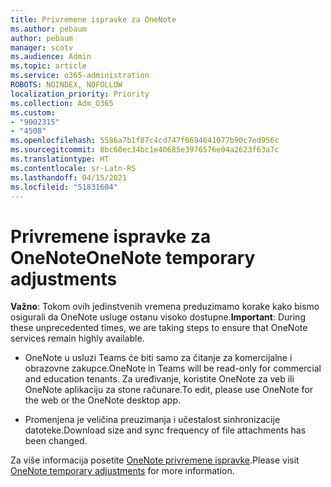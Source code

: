```yaml
---
title: Privremene ispravke za OneNote
ms.author: pebaum
author: pebaum
manager: scotv
ms.audience: Admin
ms.topic: article
ms.service: o365-administration
ROBOTS: NOINDEX, NOFOLLOW
localization_priority: Priority
ms.collection: Adm_O365
ms.custom:
- "9002315"
- "4508"
ms.openlocfilehash: 5586a7b1f87c4cd747f6694641077b90c7ed956c
ms.sourcegitcommit: 8bc60ec34bc1e40685e3976576e04a2623f63a7c
ms.translationtype: HT
ms.contentlocale: sr-Latn-RS
ms.lasthandoff: 04/15/2021
ms.locfileid: "51831604"
---
```

# <a name="onenote-temporary-adjustments"></a><span data-ttu-id="a2cb4-102">Privremene ispravke za OneNote</span><span class="sxs-lookup"><span data-stu-id="a2cb4-102">OneNote temporary adjustments</span></span>

<span data-ttu-id="a2cb4-103">**Važno**: Tokom ovih jedinstvenih vremena preduzimamo korake kako bismo osigurali da OneNote usluge ostanu visoko dostupne.</span><span class="sxs-lookup"><span data-stu-id="a2cb4-103">**Important**: During these unprecedented times, we are taking steps to ensure that OneNote services remain highly available.</span></span>

- <span data-ttu-id="a2cb4-104">OneNote u usluzi Teams će biti samo za čitanje za komercijalne i obrazovne zakupce.</span><span class="sxs-lookup"><span data-stu-id="a2cb4-104">OneNote in Teams will be read-only for commercial and education tenants.</span></span> <span data-ttu-id="a2cb4-105">Za uređivanje, koristite OneNote za veb ili OneNote aplikaciju za stone računare.</span><span class="sxs-lookup"><span data-stu-id="a2cb4-105">To edit, please use OneNote for the web or the OneNote desktop app.</span></span>

- <span data-ttu-id="a2cb4-106">Promenjena je veličina preuzimanja i učestalost sinhronizacije datoteke.</span><span class="sxs-lookup"><span data-stu-id="a2cb4-106">Download size and sync frequency of file attachments has been changed.</span></span>

<span data-ttu-id="a2cb4-107">Za više informacija posetite [OneNote privremene ispravke](https://techcommunity.microsoft.com/t5/onenote-service-updates/awareness-of-temporary-adjustments-in-microsoft-onenote/m-p/1248100).</span><span class="sxs-lookup"><span data-stu-id="a2cb4-107">Please visit [OneNote temporary adjustments](https://techcommunity.microsoft.com/t5/onenote-service-updates/awareness-of-temporary-adjustments-in-microsoft-onenote/m-p/1248100) for more information.</span></span>
